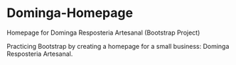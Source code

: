 # Dominga-Homepage
Homepage for Dominga Resposteria Artesanal (Bootstrap Project)

Practicing Bootstrap by creating a homepage for a small business: Dominga Resposteria Artesanal.
